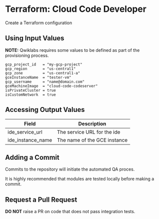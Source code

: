 # Terraform: Cloud Code Developer 

Create a Terraform configuration

## Using Input Values 

__NOTE:__ Qwiklabs requires some values to be defined as part of the provisioning process. 

```
gcp_project_id   = "my-gcp-project"
gcp_region       = "us-central1"
gcp_zone         = "us-central1-a"
gceInstanceName  = "tester-vm"
gcp_username     = "name@domain.com"
gceMachineImage  = "cloud-code-codeserver"
isPrivateCluster = true
isCustomNetwork  = true
```

## Accessing Output Values 

| Field | Description |
|-------|-------------|
| ide_service_url | The service URL for the ide |
| ide_instance_name | The name of the GCE instance |

## Adding a Commit 

Commits to the repository will initiate the automated QA proces.

It is highly recommended that modules are tested locally before making a commit.

## Request a Pull Request

__DO NOT__ raise a PR on code that does not pass integration tests.

